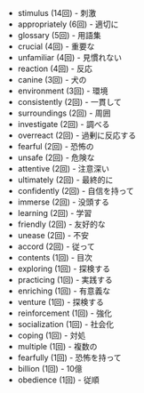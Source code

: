 - stimulus (14回) - 刺激
- appropriately (6回) - 適切に
- glossary (5回) - 用語集
- crucial (4回) - 重要な
- unfamiliar (4回) - 見慣れない
- reaction (4回) - 反応
- canine (3回) - 犬の
- environment (3回) - 環境
- consistently (2回) - 一貫して
- surroundings (2回) - 周囲
- investigate (2回) - 調べる
- overreact (2回) - 過剰に反応する
- fearful (2回) - 恐怖の
- unsafe (2回) - 危険な
- attentive (2回) - 注意深い
- ultimately (2回) - 最終的に
- confidently (2回) - 自信を持って
- immerse (2回) - 没頭する
- learning (2回) - 学習
- friendly (2回) - 友好的な
- unease (2回) - 不安
- accord (2回) - 従って
- contents (1回) - 目次
- exploring (1回) - 探検する
- practicing (1回) - 実践する
- enriching (1回) - 有意義な
- venture (1回) - 探検する
- reinforcement (1回) - 強化
- socialization (1回) - 社会化
- coping (1回) - 対処
- multiple (1回) - 複数の
- fearfully (1回) - 恐怖を持って
- billion (1回) - 10億
- obedience (1回) - 従順
